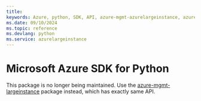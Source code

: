 ```yaml
---
title: 
keywords: Azure, python, SDK, API, azure-mgmt-azurelargeinstance, azurelargeinstance
ms.date: 09/10/2024
ms.topic: reference
ms.devlang: python
ms.service: azurelargeinstance
---
```

# Microsoft Azure SDK for Python

This package is no longer being maintained. Use the [azure-mgmt-largeinstance](https://pypi.org/project/azure-mgmt-largeinstance/) package instead, which has exactly same API.
